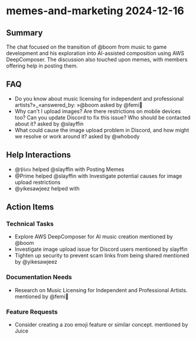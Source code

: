 # memes-and-marketing 2024-12-16

## Summary
The chat focused on the transition of @boom from music to game development and his exploration into AI-assisted composition using AWS DeepComposer. The discussion also touched upon memes, with members offering help in posting them.

## FAQ
- Do you know about music licensing for independent and professional artists?»,,«answered_by: »@boom asked by @femi💎
- Why can't I upload images? Are there restrictions on mobile devices too? Can you update Discord to fix this issue? Who should be contacted about it? asked by @slayffin
- What could cause the image upload problem in Discord, and how might we resolve or work around it? asked by @whobody

## Help Interactions
- @𝔓𝔩𝔞𝔱𝔞 helped @slayffin with Posting Memes
- @Prime helped @slayffin with Investigate potential causes for image upload restrictions
- @yikesawjeez helped  with 

## Action Items

### Technical Tasks
- Explore AWS DeepComposer for AI music creation mentioned by @boom
- Investigate image upload issue for Discord users mentioned by slayffin
- Tighten up security to prevent scam links from being shared mentioned by @yikesawjeez

### Documentation Needs
- Research on Music Licensing for Independent and Professional Artists. mentioned by @femi💎

### Feature Requests
- Consider creating a zoo emoji feature or similar concept. mentioned by Juice
